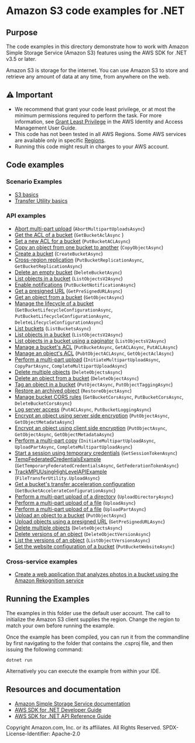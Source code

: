 # Amazon S3 code examples for .NET

## Purpose

The code examples in this directory demonstrate how to work with Amazon Simple
Storage Service (Amazon S3) features using the AWS SDK for .NET v3.5 or later.

Amazon S3 is storage for the internet. You can use Amazon S3 to store and
retrieve any amount of data at any time, from anywhere on the web.

## ⚠️ Important

- We recommend that grant your code least privilege, or at most the minimum
  permissions required to perform the task. For more information, see
  [Grant Least Privilege](https://docs.aws.amazon.com/IAM/latest/UserGuide/best-practices.html#grant-least-privilege)
  in the AWS Identity and Access Management User Guide. 
- This code has not been tested in all AWS Regions. Some AWS services are
  available only in specific [Regions](https://aws.amazon.com/about-aws/global-infrastructure/regional-product-services/).
- Running this code might result in charges to your AWS account. 

## Code examples

### Scenario Examples

 - [S3 basics](S3_Basics)
 - [Transfer Utility basics](scenarios/TransferUtilityBasics/)

### API examples

- [Abort multi-part upload](AbortMPUExample/) (`AbortMultipartUploadsAsync`)
- [Get the ACL of a bucket](BucketACLExample/) (`GetBucketAclAsync` )
- [Set a new ACL for a bucket](BucketACLExample/) (`PutBucketACLAsync`)
- [Copy an object from one bucket to another](CopyObjectExample/) (`CopyObjectAsync`)
- [Create a bucket](CreateBucketExample/) (`CreateBucketAsync`)
- [Cross-region replication](CrossRegionReplicationExample/)
(`PutBucketReplicationAsync`, `GetBucketReplicationAsync`)
- [Delete an empty bucket](DeleteBucketExample/) (`DeleteBucketAsync`)
- [List objects in a bucket](DualStackEndpointExample/) (`ListObjectsV2Async`)
- [Enable notifications](EnableNotificationsExample/) (`PutBucketNotificationAsync`)
- [Get a presigned URL](GenPresignedURLExample/) (`GetPreSignedURLAsync`)
- [Get an object from a bucket](GetObjectExample/) (`GetObjectAsync`)
- [Manage the lifecycle of a bucket](LifecycleExample/)
(`GetBucketLifecycleConfigurationAsync`, `PutBucketLifecycleConfigurationAsync`, `DeleteLifecycleConfigurationAsync`)
- [List buckets](ListBucketsExample/) (`ListBucketsAsync`)
- [List objects in a bucket](ListObjectsExample/) (`ListObjectsV2Async`)
- [List objects in a bucket using a paginator](ListObjectsPaginatorExample/) (`ListObjectsV2Async`)
- [Manage a bucket's ACL](ManageACLsExample/) (`PutBucketAsync`, `GetACLAsync`, `PutACLAsync`)
- [Manage an object's ACL](ManageObjectACLExample/) (`PubtObjectACLAsync`, `GetObjectAclAsync`)
- [Perform a multi-part upload](MPUapiCopyObjExample/)
(`InitiateMultipartUploadAsync`, `CopyPartAsync`, `CompleteMultipartUploadAsync`)
- [Delete multiple objects](non-versioned-examples/DeleteMultipleObjectsExample/) (`DeleteObjectsAsync`)
- [Delete an object from a bucket](non-versioned-examples/DeleteObjectExample/) (`DeleteObjectAsync`)
- [Tag an object in a bucket](ObjectTagExample/) (`PutOjectAsync`, `PutObjectTaggingAsync`)
- [Restore an archived object](RestoreArchivedObjectExample/) (`RestoreObjectAsync`)
- [Manage bucket CORS rules](s3CORSExample/) (`GetBucketCorsAsync`, `PutBucketCorsAsync`, `DeleteBucketCorsAsync`)
- [Log server access](ServerAccessLoggingExample/) (`PutACLAsync`, `PutBucketLoggingAsync`)
- [Encrypt an object using server side encryption](ServerSideEncryptionExample/) (`PutObjectAsync`, `GetObjectMetadataAsync`)
- [Encrypt an object using client side encryption](SSEClientEncryptionExample/) (`PutObjectAsync`, `GetObjectAsync`, `GetObjectMetadataAsync`)
- [Perform a multi-part copy](SSECLowLevelMPUcopyObjectExample/)
(`InitiateMultipartUploadAsync`, `UploadPartAsync`, `CompleteMultipartUploadAsync`)
- [Start a session using temporary credentials](TempCredExplicitSessionStartExample/) (`GetSessionTokenAsync`)
- [TempFederatedCredentialsExample](TempFederatedCredentialsExample/)
(`GetTemporaryFederatedCredentialsAsync`, `GetFederationTokenAsync`)
- [TrackMPUUsingHighLevelAPIExample](TrackMPUUsingHighLevelAPIExample/) (`FileTransferUtility.UploadAsync`)
- [Get a bucket's transfer acceleration configuration](TransferAccelerationExample/) (`GetBucketAccelerateConfigurationAsync`)
- [Perform a multi-part upload of a directory](UploadDirMPUHighLevelAPIExample/) (`UploadDirectoryAsync`)
- [Perform a multi-part upload of a file](UploadFileMPUHighLevelAPIExample/) (`UploadAsync`)
- [Perform a multi-part upload of a file](UploadFileMPULowLevelAPIExample/) (`UploadPartAsync`)
- [Upload an object to a bucket](UploadObjectExample/) (`PutObjectAsync`)
- [Upload objects using a presigned URL](UploadUsingPresignedURLExample/) (`GetPreSignedURLAsync`)
- [Delete multiple objects](versioned-examples/DeleteMultipleObjectsExample/) (`DeleteObjectsAsync`)
- [Delete versions of an object](versioned-examples/DeleteObjectVersionExample/)
(`DeleteObjectVersionAsync`)
- [List the versions of an object](versioned-examples/ListObjectVersionsExample/) (`ListObjectVersionsAsync`)
- [Set the website configuration of a bucket](WebsiteConfigExample/) (`PutBucketWebsiteAsync`)

### Cross-service examples

- [Create a web application that analyzes photos in a bucket using the Amazon Rekognition service](dotnetv3/cross-service/PhotoAnalyzerApp)

## Running the Examples

The examples in this folder use the default user account. The call to
initialize the Amazon S3 client supplies the region. Change the region to
match your own before running the example.

Once the example has been compiled, you can run it from the commandline by
first navigating to the folder that contains the .csproj file, and then
issuing the following command:

```
dotnet run
```

Alternatively you can execute the example from within your IDE.

## Resources and documentation

- [Amazon Simple Storage Service documentation](https://docs.aws.amazon.com/s3/)
- [AWS SDK for .NET Developer Guide](https://docs.aws.amazon.com/sdk-for-net/v3/developer-guide/welcome.html)
- [AWS SDK for .NET API Reference Guide](https://docs.aws.amazon.com/sdkfornet/v3/apidocs/index.html)


Copyright Amazon.com, Inc. or its affiliates. All Rights Reserved. SPDX-License-Identifier: Apache-2.0

